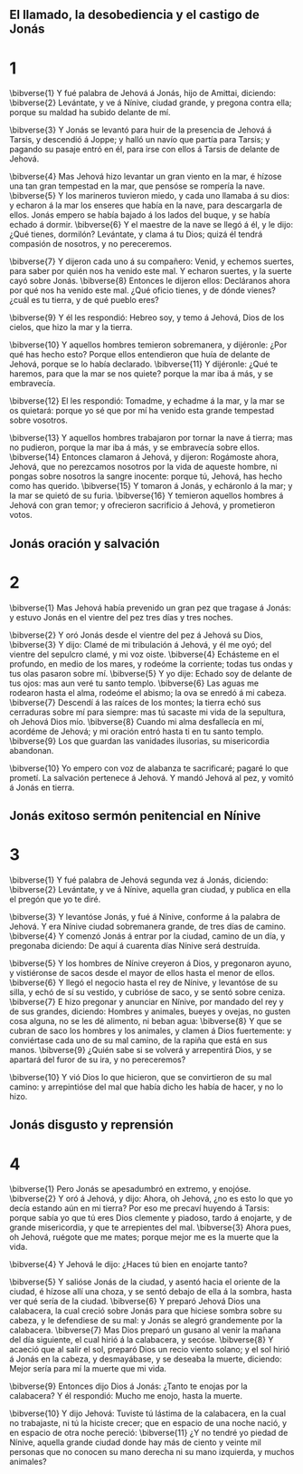 ## El llamado, la desobediencia y el castigo de Jonás
# 1 
\bibverse{1} Y fué palabra de Jehová á Jonás, hijo de Amittai, diciendo: \bibverse{2} Levántate, y ve á Nínive, ciudad grande, y pregona contra ella; porque su maldad ha subido delante de mí. 

\bibverse{3} Y Jonás se levantó para huir de la presencia de Jehová á Tarsis, y descendió á Joppe; y halló un navío que partía para Tarsis; y pagando su pasaje entró en él, para irse con ellos á Tarsis de delante de Jehová. 

\bibverse{4} Mas Jehová hizo levantar un gran viento en la mar, é hízose una tan gran tempestad en la mar, que pensóse se rompería la nave. \bibverse{5} Y los marineros tuvieron miedo, y cada uno llamaba á su dios: y echaron á la mar los enseres que había en la nave, para descargarla de ellos. Jonás empero se había bajado á los lados del buque, y se había echado á dormir. \bibverse{6} Y el maestre de la nave se llegó á él, y le dijo: ¿Qué tienes, dormilón? Levántate, y clama á tu Dios; quizá él tendrá compasión de nosotros, y no pereceremos. 

\bibverse{7} Y dijeron cada uno á su compañero: Venid, y echemos suertes, para saber por quién nos ha venido este mal. Y echaron suertes, y la suerte cayó sobre Jonás. \bibverse{8} Entonces le dijeron ellos: Decláranos ahora por qué nos ha venido este mal. ¿Qué oficio tienes, y de dónde vienes? ¿cuál es tu tierra, y de qué pueblo eres? 

\bibverse{9} Y él les respondió: Hebreo soy, y temo á Jehová, Dios de los cielos, que hizo la mar y la tierra. 

\bibverse{10} Y aquellos hombres temieron sobremanera, y dijéronle: ¿Por qué has hecho esto? Porque ellos entendieron que huía de delante de Jehová, porque se lo había declarado. \bibverse{11} Y dijéronle: ¿Qué te haremos, para que la mar se nos quiete? porque la mar iba á más, y se embravecía. 

\bibverse{12} El les respondió: Tomadme, y echadme á la mar, y la mar se os quietará: porque yo sé que por mí ha venido esta grande tempestad sobre vosotros. 

\bibverse{13} Y aquellos hombres trabajaron por tornar la nave á tierra; mas no pudieron, porque la mar iba á más, y se embravecía sobre ellos. \bibverse{14} Entonces clamaron á Jehová, y dijeron: Rogámoste ahora, Jehová, que no perezcamos nosotros por la vida de aqueste hombre, ni pongas sobre nosotros la sangre inocente: porque tú, Jehová, has hecho como has querido. \bibverse{15} Y tomaron á Jonás, y echáronlo á la mar; y la mar se quietó de su furia. \bibverse{16} Y temieron aquellos hombres á Jehová con gran temor; y ofrecieron sacrificio á Jehová, y prometieron votos.

## Jonás oración y salvación
# 2 
\bibverse{1} Mas Jehová había prevenido un gran pez que tragase á Jonás: y estuvo Jonás en el vientre del pez tres días y tres noches.

\bibverse{2} Y oró Jonás desde el vientre del pez á Jehová su Dios, \bibverse{3} Y dijo: Clamé de mi tribulación á Jehová, y él me oyó; del vientre del sepulcro clamé, y mi voz oiste. \bibverse{4} Echásteme en el profundo, en medio de los mares, y rodeóme la corriente; todas tus ondas y tus olas pasaron sobre mí. \bibverse{5} Y yo dije: Echado soy de delante de tus ojos: mas aun veré tu santo templo. \bibverse{6} Las aguas me rodearon hasta el alma, rodeóme el abismo; la ova se enredó á mi cabeza. \bibverse{7} Descendí á las raíces de los montes; la tierra echó sus cerraduras sobre mí para siempre: mas tú sacaste mi vida de la sepultura, oh Jehová Dios mío. \bibverse{8} Cuando mi alma desfallecía en mí, acordéme de Jehová; y mi oración entró hasta ti en tu santo templo. \bibverse{9} Los que guardan las vanidades ilusorias, su misericordia abandonan. 

\bibverse{10} Yo empero con voz de alabanza te sacrificaré; pagaré lo que prometí. La salvación pertenece á Jehová. Y mandó Jehová al pez, y vomitó á Jonás en tierra. 

## Jonás exitoso sermón penitencial en Nínive
# 3 
\bibverse{1} Y fué palabra de Jehová segunda vez á Jonás, diciendo: \bibverse{2} Levántate, y ve á Nínive, aquella gran ciudad, y publica en ella el pregón que yo te diré. 

\bibverse{3} Y levantóse Jonás, y fué á Nínive, conforme á la palabra de Jehová. Y era Nínive ciudad sobremanera grande, de tres días de camino. \bibverse{4} Y comenzó Jonás á entrar por la ciudad, camino de un día, y pregonaba diciendo: De aquí á cuarenta días Nínive será destruída. 

\bibverse{5} Y los hombres de Nínive creyeron á Dios, y pregonaron ayuno, y vistiéronse de sacos desde el mayor de ellos hasta el menor de ellos. \bibverse{6} Y llegó el negocio hasta el rey de Nínive, y levantóse de su silla, y echó de sí su vestido, y cubrióse de saco, y se sentó sobre ceniza. \bibverse{7} E hizo pregonar y anunciar en Nínive, por mandado del rey y de sus grandes, diciendo: Hombres y animales, bueyes y ovejas, no gusten cosa alguna, no se les dé alimento, ni beban agua: \bibverse{8} Y que se cubran de saco los hombres y los animales, y clamen á Dios fuertemente: y conviértase cada uno de su mal camino, de la rapiña que está en sus manos. \bibverse{9} ¿Quién sabe si se volverá y arrepentirá Dios, y se apartará del furor de su ira, y no pereceremos? 

\bibverse{10} Y vió Dios lo que hicieron, que se convirtieron de su mal camino: y arrepintióse del mal que había dicho les había de hacer, y no lo hizo. 

## Jonás disgusto y reprensión
# 4 
\bibverse{1} Pero Jonás se apesadumbró en extremo, y enojóse. \bibverse{2} Y oró á Jehová, y dijo: Ahora, oh Jehová, ¿no es esto lo que yo decía estando aún en mi tierra? Por eso me precaví huyendo á Tarsis: porque sabía yo que tú eres Dios clemente y piadoso, tardo á enojarte, y de grande misericordia, y que te arrepientes del mal. \bibverse{3} Ahora pues, oh Jehová, ruégote que me mates; porque mejor me es la muerte que la vida. 

\bibverse{4} Y Jehová le dijo: ¿Haces tú bien en enojarte tanto? 

\bibverse{5} Y salióse Jonás de la ciudad, y asentó hacia el oriente de la ciudad, é hízose allí una choza, y se sentó debajo de ella á la sombra, hasta ver qué sería de la ciudad. \bibverse{6} Y preparó Jehová Dios una calabacera, la cual creció sobre Jonás para que hiciese sombra sobre su cabeza, y le defendiese de su mal: y Jonás se alegró grandemente por la calabacera. \bibverse{7} Mas Dios preparó un gusano al venir la mañana del día siguiente, el cual hirió á la calabacera, y secóse. \bibverse{8} Y acaeció que al salir el sol, preparó Dios un recio viento solano; y el sol hirió á Jonás en la cabeza, y desmayábase, y se deseaba la muerte, diciendo: Mejor sería para mí la muerte que mi vida. 

\bibverse{9} Entonces dijo Dios á Jonás: ¿Tanto te enojas por la calabacera? Y él respondió: Mucho me enojo, hasta la muerte. 

\bibverse{10} Y dijo Jehová: Tuviste tú lástima de la calabacera, en la cual no trabajaste, ni tú la hiciste crecer; que en espacio de una noche nació, y en espacio de otra noche pereció: \bibverse{11} ¿Y no tendré yo piedad de Nínive, aquella grande ciudad donde hay más de ciento y veinte mil personas que no conocen su mano derecha ni su mano izquierda, y muchos animales? 